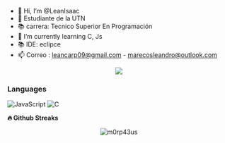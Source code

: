 - 👋 Hi, I’m @LeanIsaac
- 👀 Estudiante de la UTN
- 📚 carrera: Tecnico Superior En Programación
- 🌱 I’m currently learning C, Js 
- 📚 IDE: eclipce
- 📫 Correo : leancarp09@gmail.com - marecosleandro@outlook.com

<!---
LeanIsaac/LeanIsaac is a ✨ special ✨ repository because its `README.md` (this file) appears on your GitHub profile.
You can click the Preview link to take a look at your changes.
--->
<p align='center'>
    <img src="https://i0.wp.com/cinde.es/blog/wp-content/uploads/2017/10/giphy.gif?resize=500%2C281">
</p>



### Languages

![JavaScript](https://img.shields.io/badge/-JavaScript-000?&logo=JavaScript)
![C](https://img.shields.io/badge/-C-000?&logo=C)



<b>🔥 Github Streaks</b>
<p align="center"><img src="https://github-readme-streak-stats.herokuapp.com/?user=m0rp43us&theme=black-ice&hide_border=true&stroke=0000&background=0D1117&ring=e05397&fire=e05397&currStreakLabel=e05397&bg_color=30,e96443,904e95&title_color=fff&text_color=fff" alt="m0rp43us" /></p>


